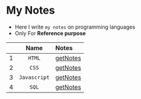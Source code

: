 # My Notes
- Here I write `my notes` on programming languages
- Only For **Reference purpose**

||Name|Notes|
|:-:|:-:|:-|
|1|`HTML`|[getNotes](https://github.com/iamrahulkumar052/notes/tree/main/HTML)|
|2|`CSS`|[getNotes](https://github.com/iamrahulkumar052/notes/tree/main/CSS)|
|3|`Javascript`|[getNotes](https://github.com/iamrahulkumar052/notes/tree/main/JavaScript)|
|4|`SQL`|[getNotes](https://github.com/iamrahulkumar052/notes/tree/main/SQL)|
